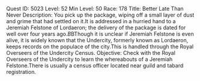 Quest ID: 5023
Level: 52
Min Level: 50
Race: 178
Title: Better Late Than Never
Description: You pick up the package, wiping off a small layer of dust and grime that had settled on it.It is addressed in a hurried hand to a Jeremiah Felstone of Lordaeron; the delivery of the package is dated for well over four years ago.$B$BThough it is unclear if Jeremiah Felstone is even alive, it is widely known that the Undercity, formerly known as Lordaeron, keeps records on the populace of the city.This is handled through the Royal Overseers of the Undercity Census.
Objective: Check with the Royal Overseers of the Undercity to learn the whereabouts of a Jeremiah Felstone.There is usually a census officer located near guild and tabard registration.
